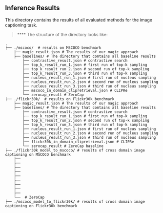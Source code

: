 ## Inference Results
This directory contains the results of all evaluated methods for the image captioning task.

> ****  The structure of the directory looks like:

    .
    ├── ./mscoco/  # results on MSCOCO benchmark               
        ├── magic_result.json # The results of our magic approach
        ├── baselines/ # The directory that contains all baseline results
            ├── contrastive_result.json # contrastive search 
            ├── top_k_result_run_1.json # first run of top-k sampling 
            ├── top_k_result_run_2.json # second run of top-k sampling 
            ├── top_k_result_run_3.json # third run of top-k sampling 
            ├── nucleus_result_run_1.json # first run of nucleus sampling 
            ├── nucleus_result_run_2.json # second run of nucleus sampling 
            ├── nucleus_result_run_3.json # third run of nucleus sampling 
            ├── mscoco_in_domain_clipretrieval.json # CLIPRe 
            └── zerocap_result # ZeroCap 
    ├── ./flickr30k/  # results on Flickr30k benchmark
        ├── magic_result.json # The results of our magic approach
        ├── baselines/ # The directory that contains all baseline results
            ├── contrastive_result.json # contrastive search 
            ├── top_k_result_run_1.json # first run of top-k sampling 
            ├── top_k_result_run_2.json # second run of top-k sampling 
            ├── top_k_result_run_3.json # third run of top-k sampling 
            ├── nucleus_result_run_1.json # first run of nucleus sampling 
            ├── nucleus_result_run_2.json # second run of nucleus sampling 
            ├── nucleus_result_run_3.json # third run of nucleus sampling 
            ├── flickr30k_in_domain_clipretrieval.json # CLIPRe 
            └── zerocap_result # ZeroCap baseline
    ├── ./flickr30k_model_to_mscoco/ # results of cross domain image captioning on MSCOCO benchmark
        ├──
        ├──
        ├──
        ├──
        ├──
        ├──
        ├──
        ├──
        ├──
        └──  # ZeroCap 
    ├── ./mscoco_model_to_flickr30k/ # results of cross domain image captioning on Flickr30k benchmark

